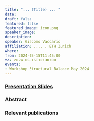 ```yaml
---
title: "... (Title) ... "
date:
draft: false
featured: false
featured_image: icon.png
speaker_image:
description:
speaker: Giacomo Vaccario
affiliation: .... , ETH Zurich 
where:
from: 2024-05-15T11:45:00
to: 2024-05-15T12:30:00
events:
- Workshop Structural Balance May 2024 
---
```


### [Presentation Slides](xxx.pdf)


### Abstract

### Relevant publications 

